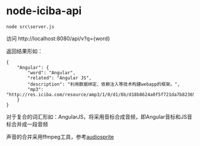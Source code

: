 # node-iciba-api

```
node src\server.js
```

访问
http://localhost:8080/api/v?q={word}

返回结果形如：

```
{
    "Angular": {
        "word": "Angular",
        "related": "Angular JS",
        "description": "利用数据绑定、依赖注入等技术构建webapp的框架。",
        "mp3": "http://res.iciba.com/resource/amp3/1/0/d1/8b/d18b8624a0f5f721da7b82365fc562dd.mp3"
    }
}
```

对于复合的词汇形如：AngularJS，将采用音标合成音频，即Angular音标和JS音标合并成一段音频

声音的合并采用ffmpeg工具，参考[audiosprite](https://github.com/tonistiigi/audiosprite)
